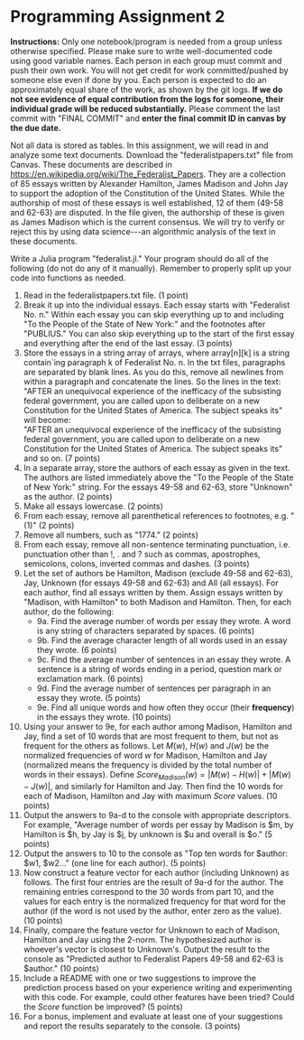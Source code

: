 # Programming Assignment 2
**Instructions:**  Only one notebook/program is needed from a group unless otherwise specified. Please make sure to write well-documented code using good variable names. Each person in each group must commit and push their own work. You will not get credit for work committed/pushed by someone else even if done by you. Each person is expected to do an approximately equal share of the work, as shown by the git logs. **If we do not see evidence of equal contribution from the logs for someone, their individual grade will be reduced substantially.** Please comment the last commit with "FINAL COMMIT" and **enter the final commit ID in canvas by the due date.**

Not all data is stored as tables. In this assignment, we will read in and analyze some text documents. Download the "federalistpapers.txt" file from Canvas. These documents are described in https://en.wikipedia.org/wiki/The_Federalist_Papers. They are a collection of 85 essays written by Alexander Hamilton, James Madison and John Jay to support the adoption of the Constitution of the United States. While the authorship of most of these essays is well established, 12 of them (49-58 and 62-63) are disputed. In the file given, the authorship of these is given as James Madison which is the current consensus. We will try to verify or reject this by using data science---an algorithmic analysis of the text in these documents.

Write a Julia program "federalist.jl." Your program should do all of the following (do not do any of it manually). Remember to properly split up your code into functions as needed.
1. Read in the federalistpapers.txt file. (1 point)
2. Break it up into the individual essays. Each essay starts with "Federalist No. n." Within each essay you can skip everything up to and including "To the People of the State of New York:" and the footnotes after "PUBLIUS." You can also skip everything up to the start of the first essay and everything after the end of the last essay. (3 points)
3. Store the essays in a string array of arrays, where array\[n\]\[k\] is a string contain`ing paragraph k of Federalist No. n. In the txt files, paragraphs are separated by blank lines. As you do this, remove all newlines from within a paragraph and concatenate the lines. So the lines in the text:  
"AFTER an unequivocal experience of the inefficacy of the subsisting  
federal government, you are called upon to deliberate on a new  
Constitution for the United States of America. The subject speaks its"  
will become:  
"AFTER an unequivocal experience of the inefficacy of the subsisting federal government, you are called upon to deliberate on a new Constitution for the United States of America. The subject speaks its" and so on. (7 points)  
4. In a separate array, store the authors of each essay as given in the text. The authors are listed immediately above the "To the People of the State of New York:" string. For the essays 49-58 and 62-63, store "Unknown" as the author. (2 points)
5. Make all essays lowercase. (2 points)
6. From each essay, remove all parenthetical references to footnotes, e.g. "(1)" (2 points)
7. Remove all numbers, such as "1774." (2 points)
8. From each essay, remove all non-sentence terminating punctuation, i.e. punctuation other than !, . and ? such as commas, apostrophes, semicolons, colons, inverted commas and dashes. (3 points) 
9. Let the set of authors be Hamilton, Madison (exclude 49-58 and 62-63), Jay, Unknown (for essays 49-58 and 62-63) and All (all essays). For each author, find all essays written by them. Assign essays written by "Madison, with Hamilton" to both Madison and Hamilton. Then, for each author, do the following:
    - 9a. Find the average number of words per essay they wrote. A word is any string of characters separated by spaces. (6 points)
    - 9b. Find the average character length of all words used in an essay they wrote. (6 points)
    - 9c. Find the average number of sentences in an essay they wrote. A sentence is a string of words ending in a period, question mark or exclamation mark. (6 points)
    - 9d. Find the average number of sentences per paragraph in an essay they wrote. (5 points)
    - 9e. Find all unique words and how often they occur (their __frequency__) in the essays they wrote. (10 points) 
10. Using your answer to 9e, for each author among Madison, Hamilton and Jay, find a set of 10 words that are most frequent to them, but not as frequent for the others as follows. Let $M(w)$, $H(w)$ and $J(w)$ be the normalized frequencies of word $w$ for Madison, Hamilton and Jay (normalized means the frequency is divided by the total number of words in their essays). Define $Score_{Madison}(w)=|M(w)-H(w)|+|M(w)-J(w)|$, and similarly for Hamilton and Jay. Then find the 10 words for each of Madison, Hamilton and Jay with maximum $Score$ values. (10 points)
11. Output the answers to 9a-d to the console with appropriate descriptors. For example, "Average number of words per essay by Madison is $m, by Hamilton is $h, by Jay is $j, by unknown is $u and overall is $o." (5 points)
12. Output the answers to 10 to the console as "Top ten words for $author: $w1, $w2..." (one line for each author). (5 points)
13. Now construct a feature vector for each author (including Unknown) as follows. The first four entries are the result of 9a-d for the author. The remaining entries correspond to the 30 words from part 10, and the values for each entry is the normalized frequency for that word for the author (if the word is not used by the author, enter zero as the value). (10 points)
14. Finally, compare the feature vector for Unknown to each of Madison, Hamilton and Jay using the 2-norm. The hypothesized author is whoever's vector is closest to Unknown's. Output the result to the console as "Predicted author to Federalist Papers 49-58 and 62-63 is $author." (10 points)
15. Include a README with one or two suggestions to improve the prediction process based on your experience writing and experimenting with this code. For example, could other features have been tried? Could the $Score$ function be improved? (5 points)
16. For a bonus, implement and evaluate at least one of your suggestions and report the results separately to the console. (3 points)